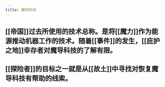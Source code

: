 ```yaml
---
title: 魔导科技
---
```


## [[帝国]]过去所使用的技术总称。是将[[魔力]]作为能源推动机器工作的技术。随着[[事件]]的发生，[[庇护之地]]幸存者对魔导科技的了解有限。
## [[探险者]]的目标之一就是从[[故土]]中寻找对恢复魔导科技有帮助的线索。
